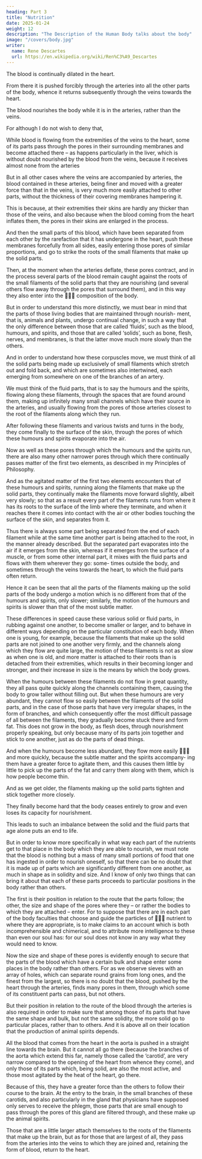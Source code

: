 ```yaml
---
heading: Part 3
title: "Nutrition"
date: 2025-01-24
weight: 12
description: "The Description of the Human Body talks about the body"
image: "/covers/body.jpg"
writer:
  name: Rene Descartes
  url: https://en.wikipedia.org/wiki/Ren%C3%A9_Descartes
---
```



The blood is continually dilated in the heart. 

From there it is pushed forcibly through the arteries into all the other parts of the body, whence it returns subsequently through the veins towards the heart.

The blood nourishes the body while it is in the arteries, rather than the veins.

For although I do not wish to deny that, 

While blood is flowing from the extremities of the veins to the heart, some of its parts pass through the pores in their surrounding membranes and become attached there – as happens particularly in the liver, which is without doubt nourished by the blood from the veins, because it receives almost none from the arteries

But in all other cases where the veins are accompanied by arteries, the blood contained in these arteries, being finer and moved with a greater force than that in the veins, is very much more easily attached to other parts, without the thickness of their covering membranes hampering it.

This is because, at their extremities their skins are hardly any thicker than those of the veins, and also because when the blood coming from the heart inflates them, the pores in their skins are enlarged in the process. 

And then the small parts of this blood, which have been separated from each other by the rarefaction that it has undergone in the heart, push these membranes forcefully from all sides, easily entering those pores of similar proportions, and go to strike the roots of the small filaments that make up the solid parts. 

Then, at the moment when the arteries deflate, these pores contract, and in the process several parts of the blood remain caught against the roots of the small filaments of the solid parts that they are nourishing (and several others flow away through the pores that surround them), and in this way they also enter into the  composition of the body.

But in order to understand this more distinctly, we must bear in mind that the parts of those living bodies that are maintained through nourish- ment, that is, animals and plants, undergo continual change, in such a way that the only difference between those that are called ‘fluids’, such as the blood, humours, and spirits, and those that are called ‘solids’, such as bone, flesh, nerves, and membranes, is that the latter move much more slowly than the others.

And in order to understand how these corpuscles move, we must think of all the solid parts being made up exclusively of small filaments which stretch out and fold back, and which are sometimes also intertwined, each emerging from somewhere on one of the branches of an artery.

We must think of the fluid parts, that is to say the humours and the spirits, flowing along these filaments, through the spaces that are found around them, making up infinitely many small channels which have their source in the arteries, and usually flowing from the pores of those arteries closest to the root of the filaments along which they run.

After following these filaments and various twists and turns in the body, they come finally to the surface of the skin, through the pores of which these humours and spirits evaporate into the air.

Now as well as these pores through which the humours and the spirits run, there are also many other narrower pores through which there continually passes matter of the first two elements, as described in my Principles of Philosophy.

And as the agitated matter of the first two elements encounters that of these humours and spirits, running along the filaments that make up the solid parts, they continually make the filaments move forward slightly, albeit very slowly; so that as a result every part of the filaments runs from where it has its roots to the surface of the limb where they terminate, and when it reaches there it comes into contact with the air or other bodies touching the surface of the skin, and separates from it.

Thus there is always some part being separated from the end of each filament while at the same time another part is being attached to the root, in the manner already described. But the separated part evaporates into the air if it emerges from the skin, whereas if it emerges from the surface of a muscle, or from some other internal part, it mixes with the fluid parts and flows with them wherever they go: some- times outside the body, and sometimes through the veins towards the heart, to which the fluid parts often return.

Hence it can be seen that all the parts of the filaments making up the solid parts of the body undergo a motion which is no different from that of the humours and spirits, only slower; similarly, the motion of the humours and spirits is slower than that of the most subtle matter.

These differences in speed cause these various solid or fluid parts, in rubbing against one another, to become smaller or larger, and to behave in different ways depending on the particular constitution of each body. When one is young, for example, because the filaments that make up the solid parts are not joined to one another very firmly, and the channels along which they flow are quite large, the motion of these filaments is not as slow as when one is old, and more matter is attached to their roots than is detached from their extremities, which results in their becoming longer and stronger, and their increase in size is the means by which the body grows.

When the humours between these filaments do not flow in great quantity, they all pass quite quickly along the channels containing them, causing the body to grow taller without filling out. But when these humours are very abundant, they cannot flow so easily between the filaments of the solid parts, and in the case of those parts that have very irregular shapes, in the form of branches, and which consequently offer the most difficult passage of all between the filaments, they gradually become stuck there and form fat. This does not grow in the body, as flesh does, through nourishment properly speaking, but only because many of its parts join together and stick to one another, just as do the parts of dead things.

And when the humours become less abundant, they flow more easily  and more quickly, because the subtle matter and the spirits accompany- ing them have a greater force to agitate them, and this causes them little by little to pick up the parts of the fat and carry them along with them, which is how people become thin.

And as we get older, the filaments making up the solid parts tighten and stick together more closely.

They finally become hard that the body ceases entirely to grow and even loses its capacity for nourishment.

This leads to such an imbalance between the solid and the fluid parts that age alone puts an end to life.

But in order to know more specifically in what way each part of the nutrients get to that place in the body which they are able to nourish, we must note that the blood is nothing but a mass of many small portions of food that one has ingested in order to nourish oneself, so that there can be no doubt that it is made up of parts which are significantly different from one another, as much in shape as in solidity and size. And I know of only two things that can bring it about that each of these parts proceeds to particular positions in the body rather than others.

The first is their position in relation to the route that the parts follow; the other, the size and shape of the pores where they – or rather the bodies to which they are attached – enter. For to suppose that there are in each part of the body faculties that choose and guide the particles of  nutrient to where they are appropriate, is to make claims to an account which is both incomprehensible and chimerical, and to attribute more intelligence to these than even our soul has: for our soul does not know in any way what they would need to know.

Now the size and shape of these pores is evidently enough to secure that the parts of the blood which have a certain bulk and shape enter some places in the body rather than others. For as we observe sieves with an array of holes, which can separate round grains from long ones, and the finest from the largest, so there is no doubt that the blood, pushed by the heart through the arteries, finds many pores in them, through which some of its constituent parts can pass, but not others.

But their position in relation to the route of the blood through the arteries is also required in order to make sure that among those of its parts that have the same shape and bulk, but not the same solidity, the more solid go to particular places, rather than to others. And it is above all on their location that the production of animal spirits depends.

All the blood that comes from the heart in the aorta is pushed in a straight line towards the brain. But it cannot all go there (because the branches of the aorta which extend this far, namely those called the ‘carotid’, are very narrow compared to the opening of the heart from whence they come), and only those of its parts which, being solid, are also the most active, and those most agitated by the heat of the heart, go there.

Because of this, they have a greater force than the others to follow their course to the brain. At the entry to the brain, in the small branches of these carotids, and also particularly in the gland that physicians have supposed only serves to receive the phlegm, those parts that are small enough to pass through the pores of this gland are filtered through, and these make up the animal spirits.

Those that are a little larger attach themselves to the roots of the filaments that make up the brain, but as for those that are largest of all, they pass from the arteries into the veins to which they are joined and, retaining the form of blood, return to the heart.